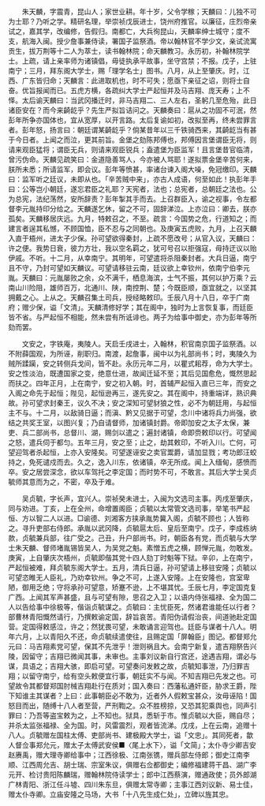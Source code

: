 <!-- { "loadSidebar": true } -->
　　朱天麟，字震青，昆山人；家世业耕。年十岁，父令学稼；天麟曰：儿独不可为士耶？乃听之学。精研名理，举崇祯戊辰进士，饶州府推官。以廉征，庄烈帝亲试之，嘉其学，改编修，告假归。南都亡，大兵徇昆山，天麟率绅士城守；度不支，航海入闽。授少詹事兼侍读，署国子监祭酒。帝以翰林官不学少文，亲试流寓贡生，拔万荆等十二人为萃士，读书翰林院；命天麟教习。永历初，补翰林院学士。上疏，请上亲率师为诸镇倡，毋徒执承平故事，坐守宫禁；不报。戊子，上驻南宁；三月，拜东阁大学士，赐「理学名士」图书。八月，从上至肇庆。时，江西、广东皆归命；天麟言：此进取机也，时不可失；愿亟下亲征之诏，则将士自奋。优旨报闻而已。五虎方横，各疏纠大学士严起恒并及马吉翔、庞天寿；上不怿。太后谕天麟曰：当武冈播迁时，非马吉翔二、三人左右，圣躬几至危殆，此日诸臣安在？而今来齮龁乎？先生严拟旨诘问之。天麟奏曰：扈从之功固不可泯，然彭年所争亦国体也，宜从宽厚，以开言路。太后复谕如初，改拟至再，终未尝罪言者。彭年怒，扬言曰：朝廷谓某齮龁乎？倘某昔年以三千铁骑西来，其齮龁当有甚于今日者。上闻之而泣，更其前旨。金堡之劾陈邦傅也，邦傅因言堡谓臣无将，则请来观臣猛将；谓臣无兵，则请来观臣锐兵；盍遣堡为臣监军！且言堡昔官临清，曾污伪命。天麟见疏笑曰：金道隐善骂人，今亦被人骂耶！遂拟票金堡辛苦何来，朕所未悉；所请监军，即会议。彭年等愤甚，率诸台谏入阁大噪，免冠缴印。天麟曰：监军听之廷议，未即从也。「辛苦贼中来」，亦古人成语，何至如此！执彭年手曰：公等岂小朝廷，遂忘君臣之礼耶？天宪者，法也；总宪者，总朝廷之法也。公为总宪，法纪荡然，安所辞责？彭年掣其手而去。上召群臣入，谕之视事，令左都督李元胤持印分给之。天麟遂乞休，留之不可，固辞涕泣。上亦泣曰：卿去，朕亦孤矣。天麟移居庆远。九月，特敕召之，不至。疏言：今国势之危，行道知之；而建言者逞其私憾，不顾国恤，臣不忍与之同朝也。及庚寅五虎败，九月，上召天麟入直于梧州，进太子少保。孙可望欲得秦封，上疏不愿改号；从官入议，天麟曰：许之便。我势日衰，彼力方壮，我以空名羁之，犹可号召以拒强寇，毋持迂议以贻伊戚。不听。十二月，从幸南宁。其明年，可望遣将杀阻秦封者。大兵日逼，南宁且不守，乃封可望如天麟议。可望请移驻云南，廷议欲上幸钦州，依南宁伯李元胤。天麟曰：元胤屡败之余，众不满千，栖息海滨，士气不振，其何以护万乘？云南山川险阻，雄师百万，北通川、陕，南控荆、楚；今既臣顺，亟宜就之，以坚其拥戴之心。上从之。天麟召集土司兵，授经略敕印。壬辰八月十八日，卒于广南府；赠少保，谥「文清」。天麟清修好学；其在阁中，独时为上言恢复事，而廷臣皆不省。与严起恒不相能，然未尝有所诋诽也。两子为给事中御史，亦为彭年等所劾而罢。

　　文安之，字铁庵，夷陵人。天启壬戌进士，入翰林，积官南京国子监祭酒。以不附薛国观，为所诬，削职归。南渡，起詹事，闽中以为礼部尚书；时，夷陵久为贼所蹂躏，安之转侧兵戈间，皆不赴。永历元年二月，以瞿式耜荐，命为大学士。安之性淡泊，既遭国家之变，绝意仕进，故闻迁延不至；其后见国愈危，慨然思起而扶之。四年正月，上在南宁，安之初入朝。时，首辅严起恒入直已三年，而安之入阁之命先于起恒；陛见，起恒逊再三，遂先安之。其在阁中，持重端详，熟识典故。孙可望求封秦王，议久不决；安之深知可望豺狼之性，必不为朝廷用，与起恒主不与。十二月，以敌骑日逼；而滇、黔又见据于可望，念川中诸将兵力尚强，欲结之共奖王室，以图兴复；乃自请督师，加诸镇封爵。帝即加安之太子太保，兼吏、兵二部尚书，总督川、湖，赐剑以遣之；遍封诸镇，命即赍敕印以行。可望闻之怒，遣兵伺于都匀。五年三月，安之至；止之，劫其敕印，不听入川。亡何，可望迎驾者杀起恒，上亦入安隆矣。可望遂诬安之卖官鬻爵，请加显戮；考功郎汪蛟持之，免死谴戍而去。久之，逸入川东，依诸镇，卒无所成。闻上入缅甸，感愤而卒。安之居尝深念，欲以车驾托之李定国；而时势不可，不敢言。其后大学士吴贞毓师其意而为之，不密，卒及于难。

　　吴贞毓，字长声，宜兴人。崇祯癸未进士，入闽为文选司主事。丙戌至肇庆，同与劝进。丁亥，上在全州，命增置阁臣；贞毓以太常管文选司事，举笔书严起恒、方以智二人以进。□谕德、刘湘客方挟承胤势冀入阁，贞毓不顾也；人皆称之。寻升吏部右侍郎。承胤以武冈降，贞毓扈太后、皇后至南宁。戊子，李成栋纳款，贞毓兼兵部，往广受之。己丑，升户部尚书。时，朝臣各有党，而贞毓与大学士朱天麟、督师堵胤锡皆吴人，为吴党之魁。素憎五虎之横，顾惮元胤，勿敢发。庚寅，上自肇庆次梧州，贞毓即偕其党十四人劾丁时魁等下狱。辛卯，上在南宁，严起恒被难，拜贞毓东阁大学士。五月，清兵日逼，孙可望请上移驻安隆；贞毓以可望恣睢无人臣礼，乃劝幸钦州。争之不可，上遂入安隆。上在安隆也，宫室卑陋，御用乏绝；守将承孙可望意，矫蹇不逊，上不堪其忧。壬辰七月，李定国克复广西。上闻其军声甚盛，且与可望有隙，思召之入卫；以语内侍张福禄、全为国二人以告给事中徐极等，偕诣贞毓谋之。贞毓曰：主忧臣死，然诸君谁能任以行者？部曹林青阳慨然请行，乃撰敕谕定国，辞旨哀苦。青阳伪请假治丧，间道驰赴定国营。定国得敕感泣，许之；然犹畏可望，未敢诵言迎驾也。廷臣与谋者十八人。明年六月，上以青阳久不还，命贞毓续遣使往，且赐定国「屏翰臣」图记。都督郑允元曰：马吉翔素党可望，保其不先泄乎！泄则祸且大。会南宁新复，遣吉翔祭告兴陵，因留守；吉翔已微闻其事，未审也。主事刘议新自行宫还，途遇吉翔，谓必与谋，具语之；吉翔大骇，即启可望。可望奏问发敕之故，贞毓知事泄，乃归罪吉翔；以留守南宁，给有空头敕便宜行事，朝廷实不与闻。不知吉翔已先发之也。可望故令其都督郑国肘械吉翔赴行在质对；国入奏曰：西藩私通奸臣，胁求王爵，陛下知谁主其谋者？上曰：此事朝臣必不敢为，近者外人假敕宝甚众，汝毋诬陷！国怒目而出，随缚十八人者至营，严刑鞫之。众不胜榜掠，又恐其犯乘舆也，同声引罪曰：乃吾等盗宝敕为之，上不知也。狱具，悉斩于市。惟贞毓以大臣，赐自尽；并杀太监张福禄、全为国。时，风雷震烈，观者皆流涕。戊戌，上在云南，追赠十八人。贞毓赠左国柱太傅、吏部尚书、建极殿大学士，谥「文忠」。其同死者，歙人督佥事郑允元，赠太子太傅武安侯■〈尾上水下〉，谥「文简」；太仆寺少卿吉安赵赓禹，赠大理寺卿给事中；江西徐极、江南张镌，赠兵部左侍郎；御史江南李顺、江西周允吉、胡士瑞、宗室朱议，俱赠右佥都御史；编修福建蒋干昌、湖广李元开、检讨贵阳陈麟瑞，赠翰林院侍读学士；郎中江西蔡演，赠通政使；员外郎湖广林青阳、浙江任斗墟、四川朱东旦，俱赠太常寺卿；主事江西刘议新、易士佳，赠太仆寺卿。立庙安隆之马场，大书「十八先生成仁处」，立碑以旌其忠。

